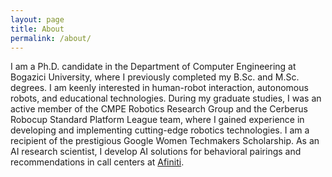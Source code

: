 ```yaml
---
layout: page
title: About
permalink: /about/
---
```


I am a Ph.D. candidate in the Department of Computer Engineering at Bogazici University, where I previously completed my B.Sc. and M.Sc. degrees. I am keenly interested in human-robot interaction, autonomous robots, and educational technologies. During my graduate studies, I was an active member of the CMPE Robotics Research Group and the Cerberus Robocup Standard Platform League team, where I gained experience in developing and implementing cutting-edge robotics technologies. I am a recipient of the prestigious Google Women Techmakers Scholarship. As an AI research scientist, I develop AI solutions for behavioral pairings and recommendations in call centers at [Afiniti](https://www.afiniti.com/).
